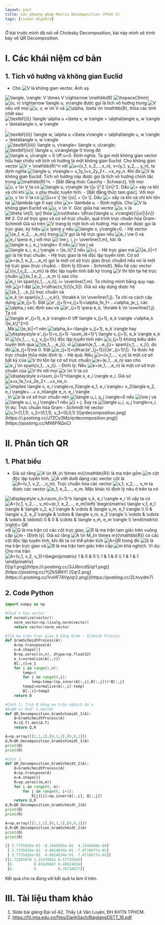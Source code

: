 ```yaml
---
layout: post
title: Các phương pháp Matrix Decomposition (Phần 3)
tags: [Linear Algebra]
---
```


Ở bài trước mình đã nói về Cholesky Decomposition, bài này mình sẽ trình bày về QR Decomposition.
# I. Các khái niệm cơ bản
## 1. Tích vô hướng và không gian Euclid 
- Cho <img src="https://i.upmath.me/svg/V" alt="V" /> là không gian vector. Ánh xạ  
<img src="https://i.upmath.me/svg/%5Clangle%2C%20%5Crangle%3A%20V%20%5Ctimes%20V%20%5Crightarrow%20%5Cmathbb%7BR%7D%20%20" alt="\langle, \rangle: V \times V \rightarrow \mathbb{R}  " />  
 <img src="https://i.upmath.me/svg/%5Chspace%7B3mm%7D%20%20" alt="\hspace{3mm}  " /> <img src="https://i.upmath.me/svg/(u%2C%20v)%20%5Crightarrow%20%5Clangle%20u%2C%20v%5Crangle%20" alt="(u, v) \rightarrow \langle u, v\rangle " />  
được gọi là tích vô hướng trong <img src="https://i.upmath.me/svg/V" alt="V" /> nếu với mọi <img src="https://i.upmath.me/svg/u%2C%20v%2C%20w%20%5Cin%20V" alt="u, v, w \in V" /> và <img src="https://i.upmath.me/svg/%5Calpha%2C%20%5Cbeta%20%5Cin%20%5Cmathbb%7BR%7D" alt="\alpha, \beta \in \mathbb{R}" />, thỏa các tính chất sau:  
<img src="https://i.upmath.me/svg/%5Ctextbf%7B(i)%7D%20%5Clangle%20%5Calpha%20u%20%2B%5Cbeta%20v%2C%20w%20%5Crangle%20%3D%20%5Calpha%5Clangle%20u%2C%20w%20%5Crangle%20%2B%20%5Cbeta%5Clangle%20v%2C%20w%20%5Crangle%20%20" alt="\textbf{(i)} \langle \alpha u +\beta v, w \rangle = \alpha\langle u, w \rangle + \beta\langle v, w \rangle  " />;  
<img src="https://i.upmath.me/svg/%5Ctextbf%7B(ii)%7D%20%5Clangle%20w%2C%20%5Calpha%20u%20%2B%5Cbeta%20v%5Crangle%20%3D%20%5Calpha%5Clangle%20u%2C%20w%20%5Crangle%20%2B%20%5Cbeta%5Clangle%20v%2C%20w%20%5Crangle%20%20" alt="\textbf{(ii)} \langle w, \alpha u +\beta v\rangle = \alpha\langle u, w \rangle + \beta\langle v, w \rangle  " />;   
<img src="https://i.upmath.me/svg/%20%5Ctextbf%7B(iii)%7D%20%5Clangle%20u%2C%20v%5Crangle%3D%20%5Clangle%20v%2C%20u%5Crangle" alt=" \textbf{(iii)} \langle u, v\rangle= \langle v, u\rangle" />;  
<img src="https://i.upmath.me/svg/%5Ctextbf%7B(iv)%7D%20%5Clangle%20u%2C%20u%5Crangle%5Cge%200" alt="\textbf{(iv)} \langle u, u\rangle\ge 0" /> trong đó <img src="https://i.upmath.me/svg/%5Clangle%20u%2C%20u%5Crangle%20%3D%200%20%5Ciff%20u%3D0" alt="\langle u, u\rangle = 0 \iff u=0" />.  
Định nghĩa. Ta gọi một không gian vector hữu hạn chiều với tích vô hướng là một không gian Euclid.  
Cho không gian vector <img src="https://i.upmath.me/svg/V%20%3D%20%5Cmathbb%7BR%7D%5En" alt="V = \mathbb{R}^n" /> với <img src="https://i.upmath.me/svg/u%3D(x_1%2C%20x_2%2C...%2Cx_n)%2C%20v%3D(y_1%2C%20y_2%2C..%2C%20y_n)" alt="u=(x_1, x_2,...,x_n), v=(y_1, y_2,.., y_n)" />, ta định nghĩa <img src="https://i.upmath.me/svg/%5Clangle%20u%2C%20v%5Crangle%3A%3D%20x_1y_1%2Bx_2y_2%2B...%2Bx_ny_n" alt="\langle u, v\rangle:= x_1y_1+x_2y_2+...+x_ny_n" />.  
Khi đó <img src="https://i.upmath.me/svg/V" alt="V" /> là không gian Euclid. Tích vô hướng này được gọi là tích vô hướng chính tắc trong <img src="https://i.upmath.me/svg/%5Cmathbb%7BR%7D%5En" alt="\mathbb{R}^n" />.  
- [Bất đẳng thức Cauchy - Schwarz]. Với mọi <img src="https://i.upmath.me/svg/u%2C%20v%20%5Cin%20V" alt="u, v \in V" /> ta có  
<img src="https://i.upmath.me/svg/%20%5Clangle%20u%2C%20v%5Crangle%20%5Cle%20%5C%7Cu%20%5C%7C%5E2%20%5C%7Cv%5C%7C%5E2%20" alt=" \langle u, v\rangle \le \|u \|^2 \|v\|^2 " />.  
Dấu <img src="https://i.upmath.me/svg/%3D" alt="=" /> xảy ra khi và chỉ khi <img src="https://i.upmath.me/svg/u%2C%20v" alt="u, v" /> phụ thuộc tuyến tính.  
- [Bất đẳng thức tam giác]. Với mọi <img src="https://i.upmath.me/svg/u%2C%20v%20%5Cin%20V" alt="u, v \in V" /> ta có   
<img src="https://i.upmath.me/svg/%5C%7Cu%2Bv%20%5C%7C%20%5Cle%20%5C%7Cu%5C%7C%20%2B%20%5C%7Cv%20%5C%7C" alt="\|u+v \| \le \|u\| + \|v \|" />.  
Dấu <img src="https://i.upmath.me/svg/%3D" alt="=" /> xẩy ra khi và chỉ khi tồn tại <img src="https://i.upmath.me/svg/%5Clambda%20%5Cge%200" alt="\lambda \ge 0" /> sao cho <img src="https://i.upmath.me/svg/v%3D%20%5Clambda%20u" alt="v= \lambda u" />.  
- Định nghĩa. Cho <img src="https://i.upmath.me/svg/V" alt="V" /> là không gian Euclid và <img src="https://i.upmath.me/svg/u%2C%20v%20%5Cin%20V" alt="u, v \in V" />. Góc giữa hai vector <img src="https://i.upmath.me/svg/u%2C%20v" alt="u, v" /> là <img src="https://i.upmath.me/svg/%5Ctheta%20%20%5Cin%5B0%2C%20%5Cpi%5D" alt="\theta  \in[0, \pi]" /> thỏa <img src="https://i.upmath.me/svg/cos%5Ctheta%3D%20%5Cdfrac%7B%5Clangle%20u%2C%20v%5Crangle%7D%7B%5C%7Cu%5C%7C%5C%7Cv%5C%7C%7D" alt="cos\theta= \dfrac{\langle u, v\rangle}{\|u\|\|v\|}" />
## 2. Cơ sở trực giao và cơ sở trực chuẩn, quá trình trực chuẩn hóa Gram-Schmidt  
Giả sử trên <img src="https://i.upmath.me/svg/V" alt="V" /> trang bị một tích vô hướng. Hai vector được gọi là trực giao, ký hiệu <img src="https://i.upmath.me/svg/x%20%5Cperp%20y" alt="x \perp y" /> nếu <img src="https://i.upmath.me/svg/%5Clangle%20x%2C%20y%5Crangle%3D0" alt="\langle x, y\rangle=0" />.  
- Hệ vector <img src="https://i.upmath.me/svg/%5C%7Be_1%2C%20e_2%2C...%2Ce_m%5C%7D" alt="\{e_1, e_2,...,e_m\}" /> trong <img src="https://i.upmath.me/svg/V" alt="V" /> gọi là hệ trực giao nếu <img src="https://i.upmath.me/svg/e_i%20%5Cne%200" alt="e_i \ne 0" /> và <img src="https://i.upmath.me/svg/e_i%20%5Cperp%20e_j" alt="e_i \perp e_j" /> với mọi <img src="https://i.upmath.me/svg/i%20%5Cne%20j%2C%20i%2C%20j%3D%20%5Coverline%7B1%2Cm%7D" alt="i \ne j, i, j= \overline{1,m}" />, tức là  
<img src="https://i.upmath.me/svg/%20%5Clangle%20e_i%2C%20e_j%20%5Crangle%3D%200" alt=" \langle e_i, e_j \rangle= 0" /> nếu <img src="https://i.upmath.me/svg/i%20%5Cne%20j" alt="i \ne j" /> và <img src="https://i.upmath.me/svg/%20%5Clangle%20e_i%2C%20e_j%20%5Crangle%20%3D%20%5C%7Ce_i%5C%7C%5E2" alt=" \langle e_i, e_j \rangle = \|e_i\|^2" /> nếu <img src="https://i.upmath.me/svg/i%3Dj" alt="i=j" />.  
- Hệ trực giao mà <img src="https://i.upmath.me/svg/%5C%7Ce_i%5C%7C%3D1" alt="\|e_i\|=1" /> gọi là hệ trực chuẩn.  
- Hệ trực giao là hệ độc lập tuyến tính.  
Cơ sở <img src="https://i.upmath.me/svg/e%3D(e_1%2C%20e_2%2C...%2Ce_n)" alt="e=(e_1, e_2,...,e_n)" /> gọi là một cơ sở trực giao (trực chuẩn) nếu nó là một hệ trực giao (trực chuẩn).  
- Định lý [Gram - Schmidt]. Nếu hệ các vector <img src="https://i.upmath.me/svg/%5C%7Bv_1%2Cv_2%2C...%2Cv_m%5C%7D" alt="\{v_1,v_2,...,v_m\}" /> là độc lập tuyến tính bất kỳ trong <img src="https://i.upmath.me/svg/V" alt="V" /> thì tồn tại hệ trực chuẩn <img src="https://i.upmath.me/svg/%5C%7Be_1%2Ce_2%2C...%2Ce_m%20%5C%7D" alt="\{e_1,e_2,...,e_m \}" /> sao cho <img src="https://i.upmath.me/svg/e_i%20%5Cin%20span%5C%7Bv_1%2C...%2Cv_i%5C%7D%2C%20i%3D%20%5Coverline%7B1%2Cm%7D" alt="e_i \in span\{v_1,...,v_i\}, i= \overline{1,m}" />.  
Ta chứng minh bằng quy nạp.  
Với <img src="https://i.upmath.me/svg/j%3D1" alt="j=1" /> đặt <img src="https://i.upmath.me/svg/e_1%3D%5Cdfrac%7Bv_1%7D%7B%5C%7Cv_1%5C%7C%7D" alt="e_1=\dfrac{v_1}{\|v_1\|}" />. Giả sử xây dựng được hệ <img src="https://i.upmath.me/svg/%5C%7Be_1%2C...%2Ce_j%5C%7D" alt="\{e_1,...,e_j\}" /> trực chuẩn và <img src="https://i.upmath.me/svg/e_k%20%5Cin%20span%5C%7Bv_1%2C...%2Cv_k%5C%7D%2C%20%5Cforakk%20k%20%5Cin%20%5Coverline%7B1%2Cj%7D" alt="e_k \in span\{v_1,...,v_k\}, \forakk k \in \overline{1,j}" />. Ta chỉ ra cách cây dựng <img src="https://i.upmath.me/svg/e_%7Bj%2B1%7D" alt="e_{j+1}" />.  
Đặt <img src="https://i.upmath.me/svg/e'_%7Bj%2B1%7D%3Dv_%7Bj%2B1%7D%2B%5Calpha_1e_1%2B...%2B%5Calpha_je_j" alt="e'_{j+1}=v_{j+1}+\alpha_1e_1+...+\alpha_je_j" />, các <img src="https://i.upmath.me/svg/%5Calpha_i" alt="\alpha_i" /> xác định sau và <img src="https://i.upmath.me/svg/e'_%7Bj%2B1%7D%20%5Cperp%20e_k%2C%20%5Cforakk%20k%20%5Cin%20%5Coverline%7B1%2Cj%7D%20" alt="e'_{j+1} \perp e_k, \forakk k \in \overline{1,j} " />.  
Ta có <img src="https://i.upmath.me/svg/%5Clangle%20e'_%7Bj%2B1%7D%2C%20e_k%20%5Crangle%3D0%20%5Ciff%20%5Clangle%20v_%7Bj%2B1%7D%2C%20e_k%20%5Crangle%20%2B%5Calpha_k%20%5C%7Ce_k%5C%7C%5E2%3D0%20" alt="\langle e'_{j+1}, e_k \rangle=0 \iff \langle v_{j+1}, e_k \rangle +\alpha_k \|e_k\|^2=0 " />.  
Mà <img src="https://i.upmath.me/svg/%5C%7Ce_k%5C%7C%3D1" alt="\|e_k\|=1" /> nên <img src="https://i.upmath.me/svg/%5Calpha_k%3D-%5Clangle%20v_%7Bj%2B1%7D%2C%20e_k%20%5Crangle%20%20" alt="\alpha_k=-\langle v_{j+1}, e_k \rangle  " /> hay <img src="https://i.upmath.me/svg/%5Cdisplaystyle%20e'_%7Bj%2B1%7D%3Dv_%7Bj%2B1%7D%20-%5Csum_%7Bk%3D1%7D%5Ej%20%5Clangle%20v_%7Bj%2B1%7D%2C%20e_k%20%5Crangle%20e_k%20" alt="\displaystyle e'_{j+1}=v_{j+1} -\sum_{k=1}^j \langle v_{j+1}, e_k \rangle e_k " />  
Vì <img src="https://i.upmath.me/svg/%5C%7Bv_1%2C...%2C%20v_j%2C%20v_%7Bj%2B1%7D%5C%7D" alt="\{v_1,..., v_j, v_{j+1}\}" /> độc lập tuyến tính nên <img src="https://i.upmath.me/svg/v_%7Bj%2B1%7D" alt="v_{j+1}" /> không biểu diễn tuyến tính qua <img src="https://i.upmath.me/svg/%5C%7Be_1%2C...%2Ce_j%5C%7D" alt="\{e_1,...,e_j\}" />, vì <img src="https://i.upmath.me/svg/span%5C%7Be_1%2C...%2Ce_j%5C%7D%3D%20span%5C%7Bv_1%2C..%2C%20v_j%5C%7D" alt="span\{e_1,...,e_j\}= span\{v_1,.., v_j\}" />, do đó <img src="https://i.upmath.me/svg/e_%7Bj%2B1%7D%5Cne%200" alt="e_{j+1}\ne 0" />.  
Đặt <img src="https://i.upmath.me/svg/e_%7Bj%2B1%7D%3D%5Cdfrac%7Be'_%7Bj%2B1%7D%7D%7B%5C%7Ce'_%7Bj%2B1%7D%5C%7C%7D" alt="e_{j+1}=\dfrac{e'_{j+1}}{\|e'_{j+1}\|}" />. Ta được hệ trực chuẩn thỏa mãn định lý.  
- Hệ quả: Nếu <img src="https://i.upmath.me/svg/v%3D(v_1%2C...%2C%20v_n)" alt="v=(v_1,..., v_n)" /> là một cơ sở bất kỳ của <img src="https://i.upmath.me/svg/V" alt="V" /> thì tồn tại cơ sở trực chuẩn <img src="https://i.upmath.me/svg/e%3D(e_1%2C..%2Ce_n)" alt="e=(e_1,..,e_n)" /> sao cho <img src="https://i.upmath.me/svg/e_j%20%5Cin%20span%5C%7Bv_1%2C..%2Cv_j%5C%7D" alt="e_j \in span\{v_1,..,v_j\}" />.  
- Định lý: Nếu <img src="https://i.upmath.me/svg/e%3D(e_1%2C...%2Ce_n)" alt="e=(e_1,...,e_n)" /> là một cơ sở trực chuẩn của <img src="https://i.upmath.me/svg/V" alt="V" /> thì với mọi <img src="https://i.upmath.me/svg/x%20%5Cin%20V" alt="x \in V" /> ta có <img src="https://i.upmath.me/svg/%5Cdisplaystyle%20x%3D%5Csum_%7Bi%3D1%7D%5En%5Clangle%20x%2C%20e_i%20%5Crangle%20e_i" alt="\displaystyle x=\sum_{i=1}^n\langle x, e_i \rangle e_i" />.  
Giả sử <img src="https://i.upmath.me/svg/x%3Dx_1e_1%2Bx_2e_2%2B...%2Bx_ne_n" alt="x=x_1e_1+x_2e_2+...+x_ne_n" />.  
<img src="https://i.upmath.me/svg/%5Cimplies%20%5Clangle%20x%2C%20e_i%20%5Crangle%3Dx_1%5Clangle%20e_1%2C%20e_i%20%5Crangle%2B%20x_2%5Clangle%20e_2%2C%20e_i%20%5Crangle%2B...%2B%20x_n%5Clangle%20e_n%2C%20e_i%20%5Crangle" alt="\implies \langle x, e_i \rangle=x_1\langle e_1, e_i \rangle+ x_2\langle e_2, e_i \rangle+...+ x_n\langle e_n, e_i \rangle" />.  
Vì <img src="https://i.upmath.me/svg/e" alt="e" /> là cơ sở trực chuẩn nên <img src="https://i.upmath.me/svg/%5Clangle%20u_i%2C%20u_j%20%5Crangle%3D0" alt="\langle u_i, u_j \rangle=0" /> nếu <img src="https://i.upmath.me/svg/i%5Cne%20j" alt="i\ne j" /> và <img src="https://i.upmath.me/svg/%5Clangle%20u_i%2C%20u_j%20%5Crangle%3D1" alt="\langle u_i, u_j \rangle=1" /> nếu <img src="https://i.upmath.me/svg/i%20%3D%20j" alt="i = j" />.  
Suy ra <img src="https://i.upmath.me/svg/%5Clangle%20u_i%2C%20u_j%20%5Crangle%3Dx_i" alt="\langle u_i, u_j \rangle=x_i" />.  
Ví dụ: Trực chuẩn hóa Gram - Schmidt hệ vector  
<img src="https://i.upmath.me/svg/v_1%3D(1%2C1%2C1)%2C%20v_2%3D(0%2C1%2C1)%2C%20v_3%3D(0%2C0%2C1)" alt="v_1=(1,1,1), v_2=(0,1,1), v_3=(0,0,1)" />
[![qrdecomposition.png](https://i.postimg.cc/J7ZCy3Mz/qrdecomposition.png)](https://postimg.cc/MX6FNQnC)

# II. Phân tích QR
## 1. Phát biểu 
- Giả sử rằng <img src="https://i.upmath.me/svg/A%20%5Cin%20M_%7Bn%20%5Ctimes%20m%7D(%5Cmathbb%7BR%7D)" alt="A \in M_{n \times m}(\mathbb{R})" /> là ma trận gồm <img src="https://i.upmath.me/svg/m" alt="m" /> cột độc lập tuyến tính, <img src="https://i.upmath.me/svg/A" alt="A" /> viết dưới dạng các vector cột là <img src="https://i.upmath.me/svg/A%3D(v_1%2C%20v_2%2C...%2Cv_m)" alt="A=(v_1, v_2,...,v_m)" />. Trực chuẩn hóa các vector <img src="https://i.upmath.me/svg/v_1%2C%20v_2%2C...%2C%20v_m" alt="v_1, v_2,..., v_m" /> ta được các vector <img src="https://i.upmath.me/svg/e_1%2C%20e_2%2C...%2C%20e_m" alt="e_1, e_2,..., e_m" />. Mặc khác từ định lý nêu ở trên ta có  
<img src="https://i.upmath.me/svg/%5Cdisplaystyle%20v_k%3D%5Csum_%7Bi%3D1%7D%5Ek%20%5Clangle%20v_k%2C%20e_i%20%5Crangle%20e_i" alt="\displaystyle v_k=\sum_{i=1}^k \langle v_k, e_i \rangle e_i" />  
Vì vậy ta có   
<img src="https://i.upmath.me/svg/A%3D(v_1%2C%20v_2%2C...%2C%20v_m)%3D(e_1%2C%20e_2%2C...%2C%20e_m)%5Cleft(%20%5Cbegin%7Bmatrix%7D%20%0A%5Clangle%20v_1%2C%20e_1%20%5Crangle%20%26%20%5Clangle%20v_2%2C%20e_1%20%5Crangle%20%26%20%5Ccdots%20%26%20%5Clangle%20v_m%2C%20e_1%20%5Crangle%20%5C%5C%20%0A0%20%26%20%5Clangle%20v_2%2C%20e_2%20%5Crangle%20%26%20%5Ccdots%20%26%20%5Clangle%20v_m%2C%20e_2%20%5Crangle%20%5C%5C%20%0A%5Cvdots%20%26%20%5Cvdots%20%26%20%5Cvdots%20%26%20%5Cddots%5C%5C%20%0A0%20%26%200%20%26%20%5Ccdots%20%26%20%5Clangle%20v_m%2C%20e_m%20%5Crangle%20%5C%5C%0A%5Cend%7Bmatrix%7D%20%5Cright)%3D%20QR" alt="A=(v_1, v_2,..., v_m)=(e_1, e_2,..., e_m)\left( \begin{matrix} 
\langle v_1, e_1 \rangle &amp; \langle v_2, e_1 \rangle &amp; \cdots &amp; \langle v_m, e_1 \rangle \\ 
0 &amp; \langle v_2, e_2 \rangle &amp; \cdots &amp; \langle v_m, e_2 \rangle \\ 
\vdots &amp; \vdots &amp; \vdots &amp; \ddots\\ 
0 &amp; 0 &amp; \cdots &amp; \langle v_m, e_m \rangle \\
\end{matrix} \right)= QR" />  
với <img src="https://i.upmath.me/svg/Q" alt="Q" /> là ma trận có các cột trực giao, <img src="https://i.upmath.me/svg/R" alt="R" /> là ma trận tam giác trên vuông cấp <img src="https://i.upmath.me/svg/m" alt="m" /> 
- [Định lý]. Giả sử rằng <img src="https://i.upmath.me/svg/A%20%5Cin%20M_%7Bn%20%5Ctimes%20m%7D(%5Cmathbb%7BR%7D)" alt="A \in M_{n \times m}(\mathbb{R})" /> có các cột độc lập tuyến tính, khi đó ta có thể phân tích <img src="https://i.upmath.me/svg/A%3DQR" alt="A=QR" /> trong đó <img src="https://i.upmath.me/svg/Q" alt="Q" /> là ma trận trực giao và <img src="https://i.upmath.me/svg/R" alt="R" /> là ma trận tam giác trên cấp <img src="https://i.upmath.me/svg/m" alt="m" /> khả nghịch.  
Ví dụ: Cho ma trận  
<img src="https://i.upmath.me/svg/A%3D(v_1%2C%20v_2%2C%20v_3)%3D%5Cbegin%7Bpmatrix%7D%201%20%26%200%20%26%200%20%5C%5C%201%20%26%201%20%26%200%20%5C%5C%201%20%26%201%20%26%201%20%5Cend%7Bpmatrix%7D" alt="A=(v_1, v_2, v_3)=\begin{pmatrix} 1 &amp; 0 &amp; 0 \\ 1 &amp; 1 &amp; 0 \\ 1 &amp; 1 &amp; 1 \end{pmatrix}" /> 
[![qr1.png](https://i.postimg.cc/3JJ6ncdS/qr1.png)](https://postimg.cc/YjZbS8NY)
[![qr2.png](https://i.postimg.cc/VvHF74Vp/qr2.png)](https://postimg.cc/2Lhvydm7)


## 2. Code Python

```python
import numpy as np

#Chuẩn hóa vector
def normalize(vector):
    norm_vector=np.linalg.norm(vector)
    return vector/norm_vector

#Tìm ma trận trực giao Q bằng Gram - Schmidt Process
def GramSchmidtProcess(A):
    A=np.transpose(A)
    n=A.shape[1]
    B=np.zeros((n,n), dtype=np.float32)
    e_1=normalize(A[:,0])
    B[:,0]=e_1
    for i in range(1,n):
        temp=0
        for j in range(0,i):
            temp=temp+(np.inner(A[:,i],B[:,j]))*B[:,j]
        temp2=normalize(A[:,i]-temp)
        B[:,i]=temp2
    return B

#Cách 1: Tính R bằng ma trận nghịch đảo
#A=QR => R=Q^-1.dot(A)
def QR_Decomposition_GramSchimidt_1(A):
    Q=GramSchmidtProcess(A)
    R=(Q.T).dot(A.T)
    return Q,R

A=np.array([[1,1,1],[0,1,1],[0,0,1]])
Q,R=QR_Decomposition_GramSchimidt_1(A)
print(Q)
print(R)

#Cách 2
def QR_Decomposition_GramSchmidt_2(A):
    Q=GramSchmidtProcess(A)
    A=np.transpose(A)
    m=A.shape[0]
    R=np.zeros((m,m))
    for i in range(0, m):
        for j in range(0, i+1):
            R[j][i]=np.inner(A[:,i], Q[:,j])
    return Q,R
Q,R=QR_Decomposition_GramSchmidt_2(A)
print(Q)
print(R)
```

```python
A=np.array([[1,1,1],[0,1,1],[0,0,1]])
Q,R=QR_Decomposition_GramSchmidt_2(A)
print(Q)
print(R)
```

```python
[[ 5.7735026e-01 -8.1649655e-01  4.2146848e-08]
 [ 5.7735026e-01  4.0824834e-01 -7.0710677e-01]
 [ 5.7735026e-01  4.0824834e-01  7.0710677e-01]]
[[1.73205078 1.15470052 0.57735026]
 [0.         0.81649667 0.40824834]
 [0.         0.         0.70710677]]
```
Kết quả cho ra đúng với kết quả ta làm ở trên.  

# III. Tài liệu tham khảo
1. Slide bài giảng Đại số A2, Thầy Lê Văn Luyện, ĐH KHTN TPHCM.
2. https://fit.mta.edu.vn/files/DanhSach/BaigiangDSTT_16.pdf
